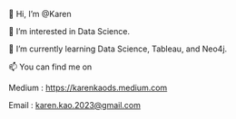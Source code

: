 👋 Hi, I’m @Karen

👀 I’m interested in Data Science.

🌱 I’m currently learning Data Science, Tableau, and Neo4j.

📫 You can find me on 

  Medium : https://karenkaods.medium.com
  
  Email : karen.kao.2023@gmail.com

<!---
KarenKaoK/KarenKaoK is a ✨ special ✨ repository because its `README.md` (this file) appears on your GitHub profile.
You can click the Preview link to take a look at your changes.
--->
